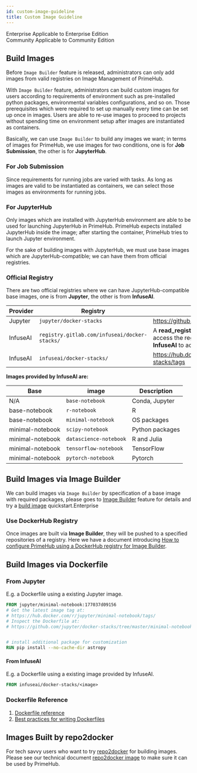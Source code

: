 ```yaml
---
id: custom-image-guideline
title: Custom Image Guideline
---
```

<div class="label-sect">
  <div class="ee-only tooltip">Enterprise
    <span class="tooltiptext">Applicable to Enterprise Edition</span>
  </div>
  <div class="ce-only tooltip">Community
    <span class="tooltiptext">Applicable to Community Edition</span>
  </div>
</div>

## Build Images

Before `Image Builder` feature is released, administrators can only add images from valid registries on Image Management of PrimeHub.

With `Image Builder` feature, administrators can build custom images for users according to requirements of environment such as pre-installed python packages, environmental variables configurations, and so on. Those prerequisites which were required to set up manually every time can be set up once in images. Users are able to re-use images to proceed to projects without spending time on environment setup after images are instantiated as containers.

Basically, we can use `Image Builder` to build any images we want; in terms of images for PrimeHub, we use images for two conditions, one is for **Job Submission**, the other is for **JupyterHub**.

### For Job Submission

Since requirements for running jobs are varied with tasks. As long as images are valid to be instantiated as containers, we can select those images as environments for running jobs.

### For JupyterHub

Only images which are installed with JupyterHub environment are able to be used for launching JupyterHub in PrimeHub. PrimeHub expects installed JupyterHub inside the image; after starting the container, PrimeHub tries to launch Jupyter environment.

For the sake of building images with JupyterHub, we must use base images which are JupyterHub-compatible; we can have them from official registries.

### Official Registry

There are two official registries where we can have JupyterHub-compatible base images, one is from **Jupyter**, the other is from **InfuseAI**.

|Provider|Registry|Reference|
|------|--------|----|
|Jupyter|`jupyter/docker-stacks`|https://github.com/jupyter/docker-stacks|
|InfuseAI|`registry.gitlab.com/infuseai/docker-stacks/`|A **read_registry token** is required to access the registry, please contact **InfuseAI** to acquire the token.|
|InfuseAI|`infuseai/docker-stacks/`|https://hub.docker.com/r/infuseai/docker-stacks/tags|

**Images provided by InfuseAI are:**

|Base|image|Description|
|----|-----|-----------|
|N/A|`base-notebook`|Conda, Jupyter|
|base-notebook|`r-notebook`|R|
|base-notebook|`minimal-notebook`|OS packages|
|minimal-notebook|`scipy-notebook`|Python packages|
|minimal-notebook|`datascience-notebook`|R and Julia|
|minimal-notebook|`tensorflow-notebook`|TensorFlow|
|minimal-notebook|`pytorch-notebook`|Pytorch|

## Build Images via Image Builder

We can build images via `Image Builder` by specification of a base image with required packages, please goes to [Image Builder](admin-build-image) feature for details and try a [build image](../quickstart/build-image) quickstart.<span class="ee-only">Enterprise</span>

### Use DockerHub Registry

Once images are built via **Image Builder**, they will be pushed to a specified repositories of a registry. Here we have a document introducing [How to configure PrimeHub using a DockerHub registry for Image Builder](../tasks/dockerhub-registry.md).

## Build Images via Dockerfile

### From Jupyter

E.g. a Dockerfile using a existing Jupyter image.

``` dockerfile
FROM jupyter/minimal-notebook:177037d09156
# Get the latest image tag at:
# https://hub.docker.com/r/jupyter/minimal-notebook/tags/
# Inspect the Dockerfile at:
# https://github.com/jupyter/docker-stacks/tree/master/minimal-notebook/Dockerfile


# install additional package for customization
RUN pip install --no-cache-dir astropy
```

#### From InfuseAI

E.g. a Dockerfile using a existing image provided by InfuseAI.

``` dockerfile
FROM infuseai/docker-stacks/<image>
```

### Dockerfile Reference

1. [Dockerfile reference](https://docs.docker.com/engine/reference/builder/)
2. [Best practices for writing Dockerfiles](https://docs.docker.com/develop/develop-images/dockerfile_best-practices/)


## Images Built by repo2docker 

For tech savvy users who want to try [repo2docker](https://repo2docker.readthedocs.io/en/latest/) for building images. Please see our technical document [repo2docker image](../concepts/designs/repo2docker.md) to make sure it can be used by PrimeHub.
